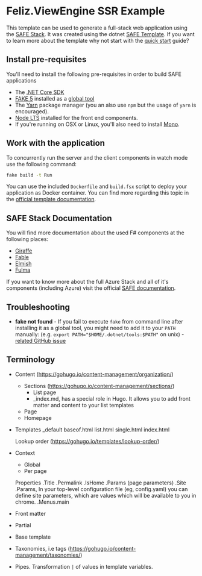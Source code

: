 # Feliz.ViewEngine SSR Example

This template can be used to generate a full-stack web application using the [SAFE Stack](https://safe-stack.github.io/). It was created using the dotnet [SAFE Template](https://safe-stack.github.io/docs/template-overview/). If you want to learn more about the template why not start with the [quick start](https://safe-stack.github.io/docs/quickstart/) guide?

## Install pre-requisites

You'll need to install the following pre-requisites in order to build SAFE applications

* The [.NET Core SDK](https://www.microsoft.com/net/download)
* [FAKE 5](https://fake.build/) installed as a [global tool](https://fake.build/fake-gettingstarted.html#Install-FAKE)
* The [Yarn](https://yarnpkg.com/lang/en/docs/install/) package manager (you an also use `npm` but the usage of `yarn` is encouraged).
* [Node LTS](https://nodejs.org/en/download/) installed for the front end components.
* If you're running on OSX or Linux, you'll also need to install [Mono](https://www.mono-project.com/docs/getting-started/install/).

## Work with the application

To concurrently run the server and the client components in watch mode use the following command:

```bash
fake build -t Run
```


You can use the included `Dockerfile` and `build.fsx` script to deploy your application as Docker container. You can find more regarding this topic in the [official template documentation](https://safe-stack.github.io/docs/template-docker/).


## SAFE Stack Documentation

You will find more documentation about the used F# components at the following places:

* [Giraffe](https://github.com/giraffe-fsharp/Giraffe/blob/master/DOCUMENTATION.md)
* [Fable](https://fable.io/docs/)
* [Elmish](https://elmish.github.io/elmish/)
* [Fulma](https://mangelmaxime.github.io/Fulma/)

If you want to know more about the full Azure Stack and all of it's components (including Azure) visit the official [SAFE documentation](https://safe-stack.github.io/docs/).

## Troubleshooting

* **fake not found** - If you fail to execute `fake` from command line after installing it as a global tool, you might need to add it to your `PATH` manually: (e.g. `export PATH="$HOME/.dotnet/tools:$PATH"` on unix) - [related GitHub issue](https://github.com/dotnet/cli/issues/9321)

## Terminology

- Content (https://gohugo.io/content-management/organization/)
    - Sections (https://gohugo.io/content-management/sections/)
        - List page
        - _index.md, has a special role in Hugo. It allows you to add front matter and content to your list templates
    - Page
    - Homepage

- Templates
    _default
        baseof.html
        list.html
        single.html
    index.html

    Lookup order  (https://gohugo.io/templates/lookup-order/)

- Context
    - Global
    - Per page

    Properties
    .Title
    .Permalink
    .IsHome
    .Params (page parameters)
    .Site
        .Params, In your top-level configuration file (eg, config.yaml) you can define site parameters, which are values which will be available to you in chrome.
        .Menus.main


- Front matter
- Partial
- Base template

- Taxonomies, i.e tags (https://gohugo.io/content-management/taxonomies/)

- Pipes. Transformation `|` of values in template variables.